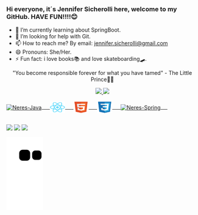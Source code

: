 ### Hi everyone, it´s Jennifer Sicherolli here, welcome to my GitHub. HAVE FUN!!!!😊 

- 🌱 I’m currently learning about SpringBoot.
- 🤔 I’m looking for help with Git.
- 📫 How to reach me? By email: jennifer.sicherolli@gmail.com
- 😄 Pronouns: She/Her.
- ⚡ Fun fact: i love books📚 and love skateboarding🛹.

 <p align="center"> "You become responsible forever for what you have tamed" - The Little Prince🤴🦊</p>
  
  <div align="center">
  <a href="https://github.com/jheesicherolli">
  <img height="180em" src="https://github-readme-stats.vercel.app/api?username=jheesicherolli&show_icons=true&theme=midnight-purple&include_all_commits=true&count_private=true"/>
  <img height="180em" src="https://github-readme-stats.vercel.app/api/top-langs/?username=jheesicherolli&layout=compact&langs_count=7&theme=midnight-purple"/>
</div>
  
  <div style="display: inline_block"><br>
 <img align="center" alt="Neres-Java" height="60" width="75" src="https://cdn.jsdelivr.net/gh/devicons/devicon/icons/java/java-plain.svg">
  &emsp;
 <img align="center" alt="React" height="30" width="40" src="https://raw.githubusercontent.com/devicons/devicon/master/icons/react/react-original.svg">
  &emsp;
 <img align="center" alt="HTML5" height="30" width="40" src="https://raw.githubusercontent.com/devicons/devicon/master/icons/html5/html5-original.svg">
  &emsp;
 <img align="center" alt="CSS3" height="30" width="40" src="https://raw.githubusercontent.com/devicons/devicon/master/icons/css3/css3-original.svg">
  &emsp;
 <img align="center" alt="Neres-Spring" height="60" width="75" src="https://cdn.jsdelivr.net/gh/devicons/devicon/icons/spring/spring-original.svg">
 &emsp;
</div>
  
  ##

   
<div> 
  <a href="https://instagram.com/jhee_sicherolli" target="_blank"><img src="https://img.shields.io/badge/-Instagram-%23E4405F?style=for-the-badge&logo=instagram&logoColor=white" target="_blank"></a>
  <a href="mailto:jennifer.sicherolli@gmail.com"><img src="https://img.shields.io/badge/Gmail-D14836?style=for-the-badge&logo=gmail&logoColor=white" target="_blank"></a>
  <a href="https://www.linkedin.com/in/jennifer-sicherolli-297215168" target="_blank"><img src="https://img.shields.io/badge/-LinkedIn-%230077B5?style=for-the-badge&logo=linkedin&logoColor=white" target="_blank"></a> 
  
   ![Snake animation](https://github.com/rafaballerini/rafaballerini/blob/output/github-contribution-grid-snake.svg)
<div>
  
